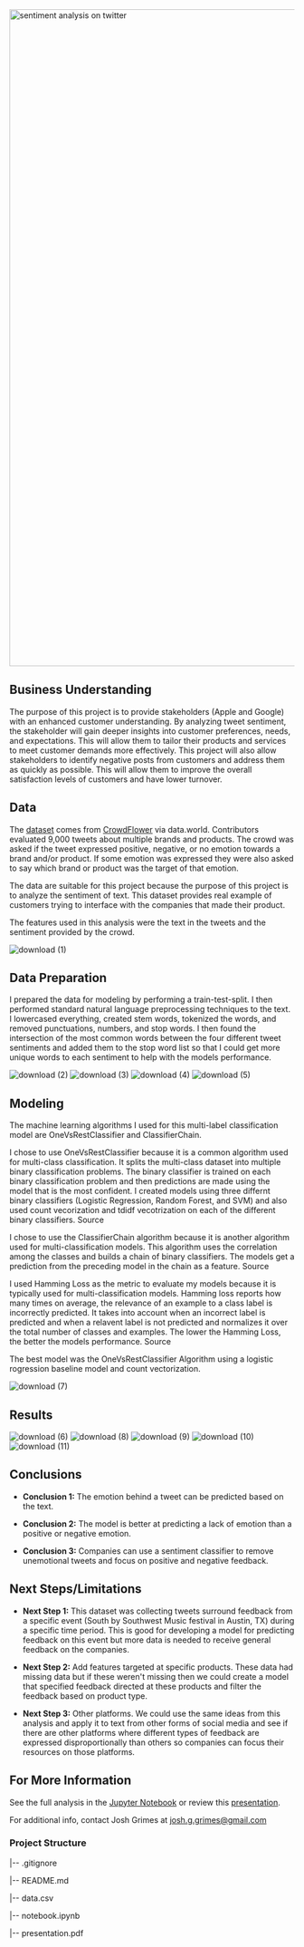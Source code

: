 <img width="1160" alt="sentiment analysis on twitter" src="https://github.com/user-attachments/assets/3b97ef59-6c9e-489f-821b-4773531156d1">

## Business Understanding
The purpose of this project is to provide stakeholders (Apple and Google) with an enhanced customer understanding. By analyzing tweet sentiment, the stakeholder will gain deeper insights into customer preferences, needs, and expectations. This will allow them to tailor their products and services to meet customer demands more effectively. This project will also allow stakeholders to identify negative posts from customers and address them as quickly as possible. This will allow them to improve the overall satisfaction levels of customers and have lower turnover.

## Data
The [dataset](https://data.world/crowdflower/brands-and-product-emotions) comes from [CrowdFlower](https://visit.figure-eight.com/People-Powered-Data-Enrichment_T) via data.world.  Contributors evaluated 9,000 tweets about multiple brands and products. The crowd was asked if the tweet expressed positive, negative, or no emotion towards a brand and/or product. If some emotion was expressed they were also asked to say which brand or product was the target of that emotion. 

The data are suitable for this project because the purpose of this project is to analyze the sentiment of text.  This dataset provides real example of customers trying to interface with the companies that made their product.  

The features used in this analysis were the text in the tweets and the sentiment provided by the crowd. 

![download (1)](https://github.com/user-attachments/assets/0e18a41d-0074-476e-8396-1f89efd5f68e)


## Data Preparation
I prepared the data for modeling by performing a train-test-split.  I then performed standard natural language preprocessing techniques to the text.  I lowercased everything, created stem words, tokenized the words, and removed punctuations, numbers, and stop words.  I then found the intersection of the most common words between the four different tweet sentiments and added them to the stop word list so that I could get more unique words to each sentiment to help with the models performance. 

![download (2)](https://github.com/user-attachments/assets/fc90e1f7-c8b2-4393-adb5-9a6ef4ba05d2)
![download (3)](https://github.com/user-attachments/assets/32bb8b64-32a4-4ac5-b38d-474070097603)
![download (4)](https://github.com/user-attachments/assets/98bc651c-e12a-45b7-8dae-c9a31ca52c67)
![download (5)](https://github.com/user-attachments/assets/f8c998de-43cd-4a51-af79-c579f91f1b5f)


## Modeling
The machine learning algorithms I used for this multi-label classification model are OneVsRestClassifier and ClassifierChain.

I chose to use OneVsRestClassifier because it is a common algorithm used for multi-class classification. It splits the multi-class dataset into multiple binary classification problems. The binary classifier is trained on each binary classification problem and then predictions are made using the model that is the most confident. I created models using three differnt binary classifiers (Logistic Regression, Random Forest, and SVM) and also used count vecorization and tdidf vecotrization on each of the different binary classifiers. Source

I chose to use the ClassifierChain algorithm because it is another algorithm used for multi-classification models. This algorithm uses the correlation among the classes and builds a chain of binary classifiers. The models get a prediction from the preceding model in the chain as a feature. Source

I used Hamming Loss as the metric to evaluate my models because it is typically used for multi-classification models. Hamming loss reports how many times on average, the relevance of an example to a class label is incorrectly predicted. It takes into account when an incorrect label is predicted and when a relavent label is not predicted and normalizes it over the total number of classes and examples. The lower the Hamming Loss, the better the models performance. Source

The best model was the OneVsRestClassifier Algorithm using a logistic rogression baseline model and count vectorization.

![download (7)](https://github.com/user-attachments/assets/f590325f-073b-45be-b082-82a6af084ff1)

## Results

![download (6)](https://github.com/user-attachments/assets/6318c2b1-2852-4001-a4e3-9fc5ba32c41b)
![download (8)](https://github.com/user-attachments/assets/fd0b34d0-47f3-4390-b3b3-96141d439d85)
![download (9)](https://github.com/user-attachments/assets/c47ac1af-8180-4d72-ad39-96cb624b1014)
![download (10)](https://github.com/user-attachments/assets/903b3eb7-8e18-450e-b20e-b27bb3992357)
![download (11)](https://github.com/user-attachments/assets/9af5b56e-e503-4abd-93ed-2a3280a35eac)

## **Conclusions**

*   **Conclusion 1:**  The emotion behind a tweet can be predicted based on the text.

*   **Conclusion 2:**  The model is better at predicting a lack of emotion than a positive or negative emotion. 

*   **Conclusion 3:**  Companies can use a sentiment classifier to remove unemotional tweets and focus on positive and negative feedback. 

## **Next Steps/Limitations**

*   **Next Step 1:**  This dataset was collecting tweets surround feedback from a specific event (South by Southwest Music festival in Austin, TX) during a specific time period.  This is good for developing a model for predicting feedback on this event but more data is needed to receive general feedback on the companies. 

*   **Next Step 2:**  Add features targeted at specific products.  These data had missing data but if these weren't missing then we could create a model that specified feedback directed at these products and filter the feedback based on product type. 

*   **Next Step 3:** Other platforms.  We could use the same ideas from this analysis and apply it to text from other forms of social media and see if there are other platforms where different types of feedback are expressed disproportionally than others so companies can focus their resources on those platforms. 

## **For More Information**
See the full analysis in the [Jupyter Notebook](https://github.com/josh-g-grimes/Twitter-Sentiment-NLP/blob/main/notebook.ipynb) or review this [presentation](https://github.com/josh-g-grimes/Twitter-Sentiment-NLP/blob/main/presentation.pdf). 

For additional info, contact Josh Grimes at josh.g.grimes@gmail.com

### **Project Structure**
|-- .gitignore

|-- README.md

|-- data.csv

|-- notebook.ipynb

|-- presentation.pdf
